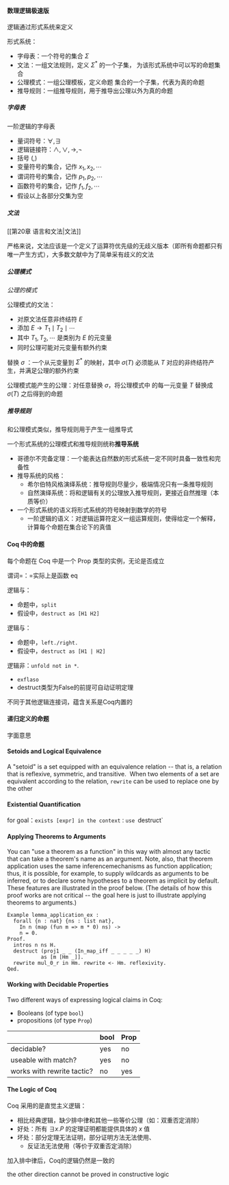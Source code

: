 #### 数理逻辑极速版
逻辑通过形式系统来定义

形式系统：
- 字母表：一个符号的集合 $\Sigma$
- 文法：一组文法规则，定义 $\Sigma^*$ 的一个子集， 为该形式系统中可以写的命题集合
- 公理模式：一组公理模板，定义命题 集合的一个子集，代表为真的命题
- 推导规则：一组推导规则，用于推导出公理以外为真的命题

##### 字母表
一阶逻辑的字母表 
- 量词符号：$\forall,\exists$ 
- 逻辑链接符：$\wedge,\vee,\to,\neg$ 
- 括号 $(,)$
- 变量符号的集合，记作 $x_1,x_2,\cdots$
- 谓词符号的集合，记作 $p_1,p_2,\cdots$
- 函数符号的集合，记作 $f_1,f_2,\cdots$
- 假设以上各部分交集为空

##### 文法
[[第20章 语言和文法|文法]]

严格来说，文法应该是一个定义了运算符优先级的无歧义版本（即所有命题都只有唯一产生方式），大多数文献中为了简单采有歧义的文法

##### 公理模式
*公理的模式*

公理模式的文法：
- 对原文法任意非终结符 $E$
- 添加 $E\to T_1\mid T_2\mid \cdots$
- 其中 $T_1,T_2,\cdots$ 是类别为 $E$ 的元变量
- 同时公理可能对元变量有额外约束

替换 $\sigma$ ：一个从元变量到 $\Sigma^*$ 的映射，其中 $\sigma(T)$ 必须能从 $T$ 对应的非终结符产生，并满足公理的额外约束

公理模式能产生的公理：对任意替换 $\sigma$，将公理模式中 的每一元变量 $T$ 替换成 $\sigma(T)$ 之后得到的命题

##### 推导规则
和公理模式类似，推导规则用于产生一组推导式

一个形式系统的公理模式和推导规则统称**推导系统**
- 哥德尔不完备定理：一个能表达自然数的形式系统一定不同时具备一致性和完备性
- 推导系统的风格：
	- 希尔伯特风格演绎系统：推导规则尽量少，极端情况只有一条推导规则
	- 自然演绎系统：将和逻辑有关的公理放入推导规则，更接近自然推理（本质等价）
- 一个形式系统的语义将形式系统的符号映射到数学的符号
	- 一阶逻辑的语义：对逻辑运算符定义一组运算规则，使得给定一个解释，计算每个命题在集合论下的真值


#### Coq 中的命题
每个命题在 Coq 中是一个 Prop 类型的实例，无论是否成立

谓词=：=实际上是函数 eq

逻辑与：
- 命题中，`split`
- 假设中，`destruct as [H1 H2]`

逻辑与：
- 命题中，`left./right.`
- 假设中，`destruct as [H1 | H2]`


逻辑非：`unfold not in *`.
- `exflaso`
- destruct类型为False的前提可自动证明定理

不同于其他逻辑连接词，蕴含关系是Coq内置的

#### 递归定义的命题
字面意思


#### Setoids and Logical Equivalence
A "setoid" is a set equipped with an equivalence relation -- that is, a relation that is reflexive, symmetric, and transitive.  When two elements of a set are equivalent according to the relation, `rewrite` can be used to replace one by the other

#### Existential Quantification
for goal：`exists [expr]
in the context：use `destruct` 


#### Applying Theorems to Arguments
You can "use a theorem as a function" in this way with almost any tactic that can take a theorem's name as an argument. Note, also, that theorem application uses the same inferencemechanisms as function application; thus, it is possible, for example, to supply wildcards as arguments to be inferred, or to declare some hypotheses to a theorem as implicit by default. These features are illustrated in the proof below. (The details of how this proof works are not critical -- the goal here is just to illustrate applying theorems to arguments.)
```
Example lemma_application_ex :
  forall {n : nat} {ns : list nat},
    In n (map (fun m => m * 0) ns) ->
    n = 0.
Proof.
  intros n ns H.
  destruct (proj1 _ _ (In_map_iff _ _ _ _ _) H)
           as [m [Hm _]].
  rewrite mul_0_r in Hm. rewrite <- Hm. reflexivity.
Qed.
```



#### Working with Decidable Properties
Two different ways of expressing logical claims in Coq:
- Booleans (of type `bool`)
- propositions (of type `Prop`)

|                            | bool | Prop |
| -------------------------- | ---- | ---- |
| decidable?                 | yes  | no   |
| useable with match?        | yes  | no   |
| works with rewrite tactic? | no   | yes  |

#### The Logic of Coq
Coq 采用的是直觉主义逻辑：
- 相比经典逻辑，缺少排中律和其他一些等价公理（如：双重否定消除）
- 好处：所有 $\exists x.P$ 的定理证明都能提供具体的 $x$ 值
- 坏处：部分定理无法证明，部分证明方法无法使用、
	- 反证法无法使用（等价于双重否定消除）

加入排中律后，Coq的逻辑仍然是一致的





the other direction cannot be proved in constructive logic